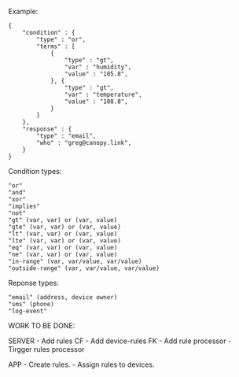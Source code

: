 Example:

    {
        "condition" : {
            "type" : "or",
            "terms" : [
                {
                    "type" : "gt",
                    "var" : "humidity",
                    "value" : "105.8",
                }, {
                    "type" : "gt",
                    "var" : "temperature",
                    "value" : "108.8",
                }
            ]
        },
        "response" : {
            "type" : "email",
            "who" : "greg@canopy.link",
        }
    }


Condition types:

    "or"
    "and"
    "xor"
    "implies"
    "not"
    "gt" (var, var) or (var, value)
    "gte" (var, var) or (var, value)
    "lt" (var, var) or (var, value)
    "lte" (var, var) or (var, value)
    "eq" (var, var) or (var, value)
    "ne" (var, var) or (var, value)
    "in-range" (var, var/value, var/value)
    "outside-range" (var, var/value, var/value)

Reponse types:

    "email" (address, device owner)
    "sms" (phone)
    "log-event"


WORK TO BE DONE:

SERVER
    - Add rules CF
    - Add device-rules FK
    - Add rule processor
    - Tirgger rules processor

APP
    - Create rules.
    - Assign rules to devices.
